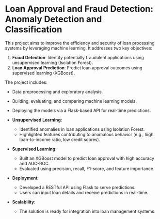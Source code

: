 # Loan Approval and Fraud Detection: Anomaly Detection and Classification
This project aims to improve the efficiency and security of loan processing systems by leveraging machine learning. It addresses two key objectives:
1. **Fraud Detection**: Identify potentially fraudulent applications using unsupervised learning (Isolation Forest).
2. **Loan Approval Prediction**: Predict loan approval outcomes using supervised learning (XGBoost).

The project includes:
- Data preprocessing and exploratory analysis.
- Building, evaluating, and comparing machine learning models.
- Deploying the models via a Flask-based API for real-time predictions.
- **Unsupervised Learning**:
  - Identified anomalies in loan applications using Isolation Forest.
  - Highlighted features contributing to anomalous behavior (e.g., high loan-to-income ratio, low credit scores).
  
- **Supervised Learning**:
  - Built an XGBoost model to predict loan approval with high accuracy and AUC-ROC.
  - Evaluated using precision, recall, F1-score, and feature importance.

- **Deployment**:
  - Developed a RESTful API using Flask to serve predictions.
  - Users can input loan details and receive predictions in real-time.

- **Scalability**:
  - The solution is ready for integration into loan management systems.
